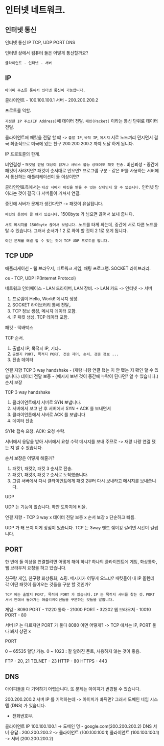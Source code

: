 # 인터넷 네트워크.


## 인터넷 통신 

인터넷 통신
IP
TCP, UDP 
PORT 
DNS 

인터넷 상에서 컴퓨터 둘은 어떻게 통신할까요?

`클라이언트 - 인터넷 - 서버`

## IP 

`아이피 주소를 통해서 인터넷 통신이 가능합니다.`

클라이언트 - 100.100.100.1
서버 - 200.200.200.2

프로토콜 역할.

`지정한 IP 주소(IP Address)`에 데이터 전달.
`패킷(Packet)` 이라는 통신 단위로 데이터 전달.

클라이언트에 패킷을 전달 할 떄 -> `출발 IP`, `목적 IP`, `메시지`
서로 노드끼리 던지면서 결국 최종적으로 미국에 있는 친구 200.200.200.2 까지 도달 하게 됩니다.

IP 프로토콜의 한계.

비연결성 - `패킷을 받을 대상이 없거나 서비스 불능 상태여도 패킷 전송.`
비신뢰성 - 중간에 패킷이 사라지면? 패킷이 순서대로 안오면?
프로그램 구분 - 같은 IP를 사용하는 서버에서 통신하는 애플리케이션이 둘 이상이면?

클라인언트측에서는 `대상 서버가 패킷을 받을 수 잇는 상태인지 알 수 없습니다.`
인터넷 망이라는 것이 결국 다 서버들이 거쳐서 연결.

중간에 서버가 문제가 생긴다면? -> 패킷이 유실됩니다.

`패킷의 용령이 클 떄가 있습니다.`
1500byte 가 넘으면 끊어서 보내 줍니다.

`서로 메시지를 1500byte 끊어서 보냅니다.`
노드를 타게 되는데, 중간에 서로 다른 노드를 탈 수 있습니다.
그래서 순서가 1 2 로 와야 할 것이 2 1로 오게 됩니다.

`이런 문제를 해결 할 수 있는 것이 TCP UDP 프로토콜 입니다.`


## TCP UDP 

애플리케이션 - 웹 브라우저, 네트워크 게임, 채팅 프로그램.
            SOCKET 라이브러리.

os - TCP, UDP 
     IP(Internet Protocol)
    
네트워크 인터페이스 - LAN 드라이버, LAN 장비. -> LAN 카드 -> 인터넷 -> 서버 

1. 프로램이 Hello, World! 메시지 생성.
2. SOCKET 라이브러리 통해 전달,.
3. TCP 정보 생성, 메시지 데이터 포함.
4. IP 패킷 생성, TCP 데이터 포함.


패킷 - 택배박스

TCP 순서. 

1. 출발지 IP, 목적지 IP, 기타..
2. `출발지 PORT, 목적지 PORT, 전송 제어, 순서, 검증 정보 ...`
3. 전송 데이터 

연결 지향 TCP 3 way handshake - (재랑 나랑 연결 됐는 지 안 됐는 지 확인 할 수 있습니다.)
데이터 전달 보증 - (메시지 보낸 것이 중간에 누락이 된다면? 알 수 있습니다.) 
순서 보장 


TCP 3 way handshake

1. 클라이언트에서 서버로 SYN 보냅니다. 
2. 서버에서 보고 난 후 서버에서 SYN + ACK 를 보내면서 
3. 클라이언튼에서 서버로 ACK 를 보냅니다
4. 데이터 전송

SYN: 접속 요청.
ACK: 요청 수락.

서버에서 응답을 받아 서버에서 요청 수락 메시지를 보내 주므로 -> 재랑 나랑 연결 됐는 지 알 수 있습니다.


순서 보장은 어떻게 해줄까?

1. 패킷1, 패킷2, 패킷 3 순서로 전송.
2. 패킷1, 패킷3, 패킷 2 순서로 도착했습니다.
3. 그럼 서버에서 다시 클라이언트에게 패킷 2부터 다시 보내라고 메시지를 보내줍니다.   



UDP 

UDP 는 기능이 없습니다.
하얀 도화지에 비율.

연결 지향 - TCP 3 way x
데이터 전달 보증 x
순서 보장 x
단순하고 빠름.

UDP 가 왜 쓰지 이게 장점이 있습니다.
TCP 는 3way 핸드 쉐이킹 갈려면 시간이 걸립니다.



## PORT 

한 번에 둘 이상을 연결할려면 어떻게 해야 하냐?
하나의 클라이언트에 게임, 화상통화, 웹 브라우저 요청을 하고 있습니다.

친구랑 게임, 친구랑 화상통화, 쇼핑.
메시지가 어떻게 오느냐? 패킷들이 내 IP 올텐데
각 어떤 패킷이 들어오는 것들을 구분 할 것인가?


`TCP 에는 출발지 PORT, 목적지 PORT 가 있습니다.`
`IP 는 목적지 서버를 찾는 것.`
`PORT 서버 안에서 돌아가는 애플리케이션들을 구분하는 것들을 말합니다.`


게임 - 8090 PORT - 11220
통화 - 21000 PORT - 32202 
웹 브라우저 - 10010 PORT - 80 

서버 IP 는 다르지만 PORT 가 둘다 8080 이면 어떻게? -> TCP 에서는 IP, PORT 둘다 봐서 상관 x


PORT 

0 ~ 65535 할당 가능.
0 ~ 1023 : 잘 알려진 폰트, 사용하지 않는 것이 좋음.

FTP - 20, 21
TELNET - 23
HTTP - 80
HTTPS - 443 


## DNS 

아이피들을 다 기억하기 어렵습니다.
또 문제는 아이피가 변경될 수 있습니다. 

200.200.200.2 서버 IP 를 기억하는데 -> 아이피가 바뀌면?
그래서 도메인 네임 시스템 (DNS) 가 있습니다.

- 전화번호부.

클라이언트 IP 100.100.100.1 -> 도메인 명 - google.com(200.200.200.2) 
DNS 서버 응답 : 200.200.200.2 -> 클라이언트 (100.100.100.1) 
클라이언트 (100.100.100.1) -> 서버 (200.200.200.2)


